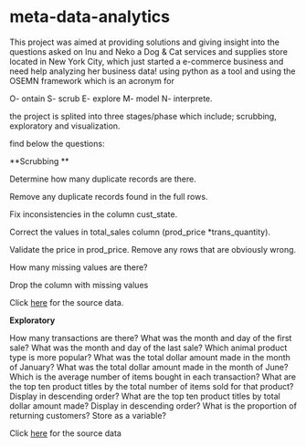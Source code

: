 # meta-data-analytics
This project was aimed at providing solutions and giving insight into the questions asked on Inu and Neko a Dog & Cat services and supplies store located in New York City, which just started a e-commerce business and need help analyzing her business data! using python as a tool and using the OSEMN framework which is an acronym for

O- ontain
S- scrub
E- explore
M- model
N- interprete. 

the project is splited into three stages/phase which include; scrubbing, exploratory and visualization. 

find below the questions: 

**Scrubbing **

Determine how many duplicate records are there. 

Remove any duplicate records found in the full rows.

Fix inconsistencies in the column cust_state.

Correct the values in total_sales column (prod_price *trans_quantity).

Validate the price in prod_price. Remove any rows that are obviously wrong.

How many missing values are there?

Drop the column with missing values

Click [here](https://drive.google.com/file/d/1PwlFjyaooOL0RQU0t2-4CGD3BOEtspgN/view) for the source data.

**Exploratory**


How many transactions are there?
What was the month and day of the first sale?
What was the month and day of the last sale?
Which animal product type is more popular?
What was the total dollar amount made in the month of January? 
What was the total dollar amount made in the month of June?
Which is the average number of items bought in each transaction?
What are the top ten product titles by the total number of items sold for that product? Display in descending order?
What are the top ten product titles by total dollar amount made? Display in descending order?
What is the proportion of returning customers? Store as a variable?

Click [here](https://drive.google.com/file/d/1PwlFjyaooOL0RQU0t2-4CGD3BOEtspgN/view) for the source data



